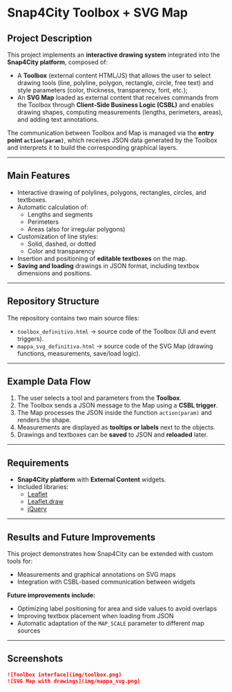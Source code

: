 # Snap4City Toolbox + SVG Map

## Project Description
This project implements an **interactive drawing system** integrated into the **Snap4City platform**, composed of:
- A **Toolbox** (external content HTML/JS) that allows the user to select drawing tools (line, polyline, polygon, rectangle, circle, free text) and style parameters (color, thickness, transparency, font, etc.);
- An **SVG Map** loaded as external content that receives commands from the Toolbox through **Client-Side Business Logic (CSBL)** and enables drawing shapes, computing measurements (lengths, perimeters, areas), and adding text annotations.

The communication between Toolbox and Map is managed via the **entry point `action(param)`**, which receives JSON data generated by the Toolbox and interprets it to build the corresponding graphical layers.

---

## Main Features
- Interactive drawing of polylines, polygons, rectangles, circles, and textboxes.
- Automatic calculation of:
    - Lengths and segments
    - Perimeters
    - Areas (also for irregular polygons)
- Customization of line styles:
    - Solid, dashed, or dotted
    - Color and transparency
- Insertion and positioning of **editable textboxes** on the map.
- **Saving and loading** drawings in JSON format, including textbox dimensions and positions.

---

## Repository Structure
The repository contains two main source files:
- `toolbox_definitivo.html` → source code of the Toolbox (UI and event triggers).
- `mappa_svg_definitiva.html` → source code of the SVG Map (drawing functions, measurements, save/load logic).

---

## Example Data Flow
1. The user selects a tool and parameters from the **Toolbox**.
2. The Toolbox sends a JSON message to the Map using a **CSBL trigger**.
3. The Map processes the JSON inside the function `action(param)` and renders the shape.
4. Measurements are displayed as **tooltips or labels** next to the objects.
5. Drawings and textboxes can be **saved** to JSON and **reloaded** later.

---

## Requirements
- **Snap4City platform** with **External Content** widgets.
- Included libraries:
    - [Leaflet](https://leafletjs.com/)
    - [Leaflet.draw](https://github.com/Leaflet/Leaflet.draw)
    - [jQuery](https://jquery.com/)

---

## Results and Future Improvements
This project demonstrates how Snap4City can be extended with custom tools for:
- Measurements and graphical annotations on SVG maps
- Integration with CSBL-based communication between widgets

**Future improvements include:**
- Optimizing label positioning for area and side values to avoid overlaps
- Improving textbox placement when loading from JSON
- Automatic adaptation of the `MAP_SCALE` parameter to different map sources

---

## Screenshots


```markdown
![Toolbox interface](img/toolbox.png)
![SVG Map with drawings](img/mappa_svg.png)